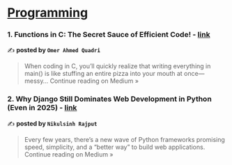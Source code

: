 
<h1><a href=https://medium.com/tag/programming/recommended target="_blank" rel="noopener noreferrer">Programming</a></h1>
<h3>1. Functions in C: The Secret Sauce of Efficient Code! - <a href="https://medium.com/@omerquadri953/functions-in-c-the-secret-sauce-of-efficient-code-b1115192e35d?source=rss------programming-5" target="_blank" rel="noopener noreferrer">link</a></h3>

✍️ **posted by `Omer Ahmed Quadri`**

<blockquote>When coding in C, you’ll quickly realize that writing everything in main() is like stuffing an entire pizza into your mouth at once—messy…
Continue reading on Medium »</blockquote>

<h3>2. Why Django Still Dominates Web Development in Python (Even in 2025) - <a href="https://medium.com/@hadiyolworld007/why-django-still-dominates-web-development-in-python-even-in-2025-c2a5f7f5c902?source=rss------programming-5" target="_blank" rel="noopener noreferrer">link</a></h3>

✍️ **posted by `Nikulsinh Rajput`**

<blockquote>Every few years, there’s a new wave of Python frameworks promising speed, simplicity, and a “better way” to build web applications.
Continue reading on Medium »</blockquote>

